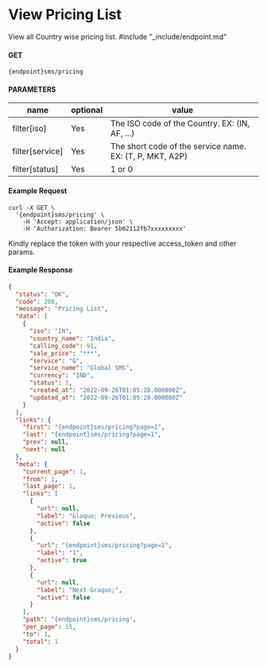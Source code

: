 # View Pricing List

View all Country wise pricing list.
#include "_include/endpoint.md"

#### GET

```
{endpoint}sms/pricing
```

#### PARAMETERS

| name            | optional | value                                                    |
| --------------- | -------- | -------------------------------------------------------- |
| filter[iso]     | Yes      | The ISO code of the Country. EX: (IN, AF, ...)           |
| filter[service] | Yes      | The short code of the service name. EX: (T, P, MKT, A2P) |
| filter[status]  | Yes      | 1 or 0                                                   |

#### Example Request

```
curl -X GET \
  '{endpoint}sms/pricing' \
    -H 'Accept: application/json' \
    -H 'Authorization: Bearer 5b02112fb7xxxxxxxxx'
```

Kindly replace the token with your respective access_token and other params.

#### Example Response

```json
{
  "status": "OK",
  "code": 200,
  "message": "Pricing List",
  "data": [
    {
      "iso": "IN",
      "country_name": "India",
      "calling_code": 91,
      "sale_price": "***",
      "service": "G",
      "service_name": "Global SMS",
      "currency": "IND",
      "status": 1,
      "created_at": "2022-09-26T01:05:28.000000Z",
      "updated_at": "2022-09-26T01:05:28.000000Z"
    }
  ],
  "links": {
    "first": "{endpoint}sms/pricing?page=1",
    "last": "{endpoint}sms/pricing?page=1",
    "prev": null,
    "next": null
  },
  "meta": {
    "current_page": 1,
    "from": 1,
    "last_page": 1,
    "links": [
      {
        "url": null,
        "label": "&laquo; Previous",
        "active": false
      },
      {
        "url": "{endpoint}sms/pricing?page=1",
        "label": "1",
        "active": true
      },
      {
        "url": null,
        "label": "Next &raquo;",
        "active": false
      }
    ],
    "path": "{endpoint}sms/pricing",
    "per_page": 15,
    "to": 1,
    "total": 1
  }
}
```
